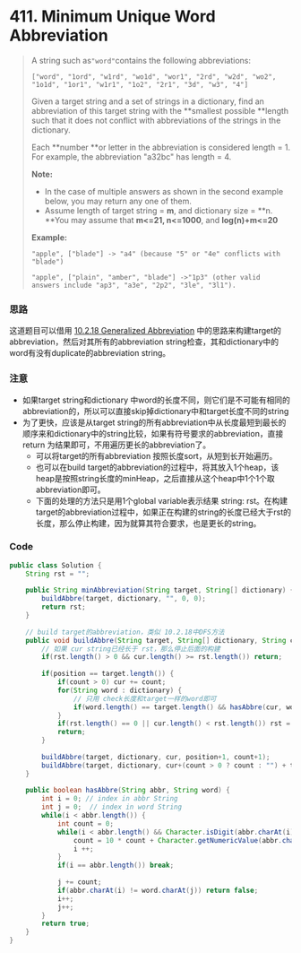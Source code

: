 # 411. Minimum Unique Word Abbreviation

> A string such as`"word"`contains the following abbreviations:
>
> ```
> ["word", "1ord", "w1rd", "wo1d", "wor1", "2rd", "w2d", "wo2", "1o1d", "1or1", "w1r1", "1o2", "2r1", "3d", "w3", "4"]
> ```
>
> Given a target string and a set of strings in a dictionary, find an abbreviation of this target string with the **smallest possible **length such that it does not conflict with abbreviations of the strings in the dictionary.
>
> Each **number **or letter in the abbreviation is considered length = 1. For example, the abbreviation "a32bc" has length = 4.
>
> **Note:**
>
> * In the case of multiple answers as shown in the second example below, you may return any one of them.
> * Assume length of target string = **m**, and dictionary size = **n. **You may assume that **m&lt;=21, n&lt;=1000**, and **log\(n\)+m&lt;=20**
>
> **Example:**
>
> ```
> "apple", ["blade"] -> "a4" (because "5" or "4e" conflicts with "blade")
>
> "apple", ["plain", "amber", "blade"] ->"1p3" (other valid answers include "ap3", "a3e", "2p2", "3le", "3l1").
> ```

### 思路

这道题目可以借用 [10.2.18 Generalized Abbreviation](/43-medium/10218-generalized-abbreviation.md) 中的思路来构建target的abbreviation，然后对其所有的abbreviation string检查，其和dictionary中的word有没有duplicate的abbreviation string。

### 注意

* 如果target string和dictionary 中word的长度不同，则它们是不可能有相同的abbreviation的，所以可以直接skip掉dictionary中和target长度不同的string
* 为了更快，应该是从target string的所有abbreviation中从长度最短到最长的顺序来和dictionary中的string比较，如果有符号要求的abbreviation，直接return 为结果即可，不用遍历更长的abbreviation了。
  * 可以将target的所有abbreviation 按照长度sort，从短到长开始遍历。
  * 也可以在build target的abbreviation的过程中，将其放入1个heap，该heap是按照string长度的minHeap，之后直接从这个heap中1个1个取abbreviation即可。
  * 下面的处理的方法只是用1个global variable表示结果 string: rst。在构建target的abbreviation过程中，如果正在构建的string的长度已经大于rst的长度，那么停止构建，因为就算其符合要求，也是更长的string。

### Code

```java
public class Solution {
    String rst = "";
    
    public String minAbbreviation(String target, String[] dictionary) {
        buildAbbre(target, dictionary, "", 0, 0);
        return rst;
    }
    
    // build target的abbreviation，类似 10.2.18中DFS方法
    public void buildAbbre(String target, String[] dictionary, String cur, int position, int count) {
        // 如果 cur string已经长于 rst，那么停止后面的构建
        if(rst.length() > 0 && cur.length() >= rst.length()) return;
        
        if(position == target.length()) {
            if(count > 0) cur += count;
            for(String word : dictionary) {
                // 只用 check长度和target一样的word即可
                if(word.length() == target.length() && hasAbbre(cur, word)) return;
            }
            if(rst.length() == 0 || cur.length() < rst.length()) rst = cur;
            return;
        }
        
        buildAbbre(target, dictionary, cur, position+1, count+1);
        buildAbbre(target, dictionary, cur+(count > 0 ? count : "") + target.charAt(position), position+1, 0);
    }
    
    public boolean hasAbbre(String abbr, String word) {
        int i = 0; // index in abbr String
        int j = 0;  // index in word String
        while(i < abbr.length()) {
            int count = 0;
            while(i < abbr.length() && Character.isDigit(abbr.charAt(i))) {
                count = 10 * count + Character.getNumericValue(abbr.charAt(i));
                i ++;
            }
            if(i == abbr.length()) break;
            
            j += count;
            if(abbr.charAt(i) != word.charAt(j)) return false;
            i++;
            j++;
        }
        return true;
    }
}
```



